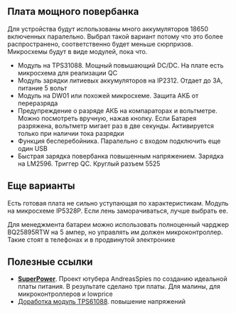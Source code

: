 ## Плата мощного повербанка
Для устройства будут использованы много аккумуляторов 18650 включенных паралельно. Выбрал такой вариант потому что это более распространено, соответственно будет меньше сюрпризов. Микросхемы будут в виде модулей, пока что.


- Модуль на TPS31088. Мощный повышающий DC/DC. На плате есть микросхема для реализации QC
- Модуль зарядки литиевых аккумуляторов на IP2312. Отдает до 3А, питание 5 вольт
- Модуль на DW01 или похожей микросхеме. Защита АКБ от переразряда
- Предупреждение о разряде АКБ на компараторах и вольтметре. Можно посмотреть вручную, нажав кнопку. Если Батарея разряжена, вольтметр мигает раз в две секунды. Активируется только при наличии тока разрядки
- Функция бесперебойника. Паралельно с входом подключить еще один USB
- Быстрая зарядка повербанка повышенным напряжением. Зарядка на LM2596. Триггер QC. Круглый разъем 5525


## Еще варианты
Есть готовая плата не сильно уступающая по характеристикам. Модуль на микросхеме IP5328P. Если лень заморачиваться, лучше выбрать ее.

Для менеджмента батареи можно использовать полноценный чарджер BQ25895RTW на 5 ампер, но управлять им должен микроконтроллер. Такие стоят в телефонах и в продвинутой электронике


## Полезные ссылки
- [**SuperPower**](https://github.com/SensorsIot/SuperPower). Проект ютубера AndreasSpies по созданию идеальной платы питания. В результате сделано три платы. Для малины, для микроконтроллеров и lowprice
- [Доработка модуль TPS61088](https://youtu.be/UtS0hpmpKGs?t=86). повышение напряжений
